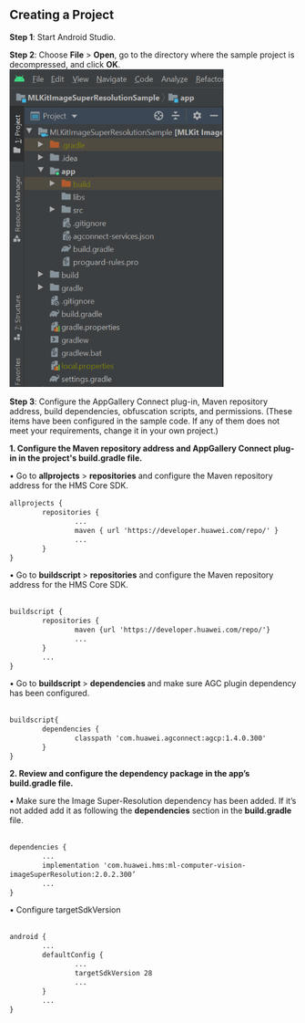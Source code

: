 <h2><strong>Creating a Project</strong></h2>
<p><strong>Step 1</strong>: Start Android Studio.</p>
<p><strong>Step 2</strong>: Choose <strong>File</strong> &gt; <strong>Open</strong>, go to the directory where the sample project is decompressed, and click <strong>OK</strong>.<br><img style="width: 376.00px" src="https://github.com/iebayirli/ImageSuperResolutionCodelab/blob/master/assets/folderStructure.png" onclick="imageclick(src)"></p>

<p><strong>Step 3</strong>: Configure the AppGallery Connect plug-in, Maven repository address, build dependencies, obfuscation scripts, and permissions. (These items have been configured in the sample code. If any of them does not meet your requirements, change it in your own project.)</p>
<p><strong>1. Configure the Maven repository address and AppGallery Connect plug-in in the project's build.gradle file.</strong></p>

• Go to <strong>allprojects</strong> &gt; <strong>repositories</strong> and configure the Maven repository address for the HMS Core SDK.
<pre><div id="copy-button1" class="copy-btn" title="Copy" onclick="copyCode(this.id)"/><code>allprojects {
&#9;repositories {
&#9;&#9;...
&#9;&#9;maven { url 'https://developer.huawei.com/repo/' }
&#9;&#9;...
&#9;}
}</code>
</pre>

• Go to <strong>buildscript </strong> &gt; <strong>repositories</strong> and configure the Maven repository address for the HMS Core SDK.
<pre><div id="copy-button2" class="copy-btn" title="Copy" onclick="copyCode(this.id)"></div>
<code>buildscript {
&#9;repositories {
&#9;&#9;maven {url 'https://developer.huawei.com/repo/'}
&#9;&#9;...
&#9;}
&#9;...
} </code></pre>

• Go to <strong>buildscript </strong> &gt; <strong>dependencies </strong> and make sure AGC plugin dependency has been configured.
<pre><div id="copy-button3" class="copy-btn" title="Copy" onclick="copyCode(this.id)"></div>
<code>buildscript{
&#9;dependencies {
&#9;&#9;classpath 'com.huawei.agconnect:agcp:1.4.0.300'
&#9;}
}</code></pre>

<p><strong>2. Review and configure the dependency package in the app’s build.gradle file.</strong></p>

•	Make sure the Image Super-Resolution dependency has been added. If it’s not added add it as following the <strong>dependencies</strong> section in the <strong>build.gradle</strong> file.

<pre><div id="copy-button4" class="copy-btn" title="Copy" onclick="copyCode(this.id)"></div>
<code>dependencies {
&#9;...
&#9;implementation 'com.huawei.hms:ml-computer-vision-imageSuperResolution:2.0.2.300’
&#9;...
}</code></pre>

•	Configure targetSdkVersion

<pre><div id="copy-button4" class="copy-btn" title="Copy" onclick="copyCode(this.id)"></div>
<code>android {
&#9;...
&#9;defaultConfig {
&#9;&#9;...
&#9;&#9;targetSdkVersion 28
&#9;&#9;...
&#9;}
&#9;...
}</code></pre>

